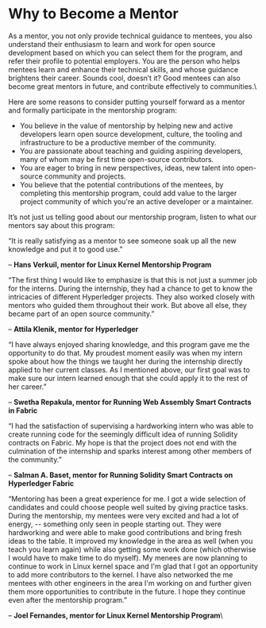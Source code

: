 # Why to Become a Mentor

As a mentor, you not only provide technical guidance to mentees, you also understand their enthusiasm to learn and work for open source development based on which you can select them for the program, and refer their profile to potential employers. You are the person who helps mentees learn and enhance their technical skills, and whose guidance brightens their career. Sounds cool, doesn’t it? Good mentees can also become great mentors in future, and contribute effectively to communities.\\

Here are some reasons to consider putting yourself forward as a mentor and formally participate in the mentorship program:

* You believe in the value of mentorship by helping new and active developers learn open source development, culture, the tooling and infrastructure to be a productive member of the community.
* You are passionate about teaching and guiding aspiring developers, many of whom may be first time open-source contributors.
* You are eager to bring in new perspectives, ideas, new talent into open-source community and projects.
* You believe that the potential contributions of the mentees, by completing this mentorship program, could add value to the larger project community of which you're an active developer or a maintainer.

It’s not just us telling good about our mentorship program, listen to what our mentors say about this program:

“It is really satisfying as a mentor to see someone soak up all the new knowledge and put it to good use.”

– **Hans Verkuil, mentor for Linux Kernel Mentorship Program**

“The first thing I would like to emphasize is that this is not just a summer job for the interns. During the internship, they had a chance to get to know the intricacies of different Hyperledger projects. They also worked closely with mentors who guided them throughout their work. But above all else, they became part of an open source community.”

– **Attila Klenik, mentor for Hyperledger**

“I have always enjoyed sharing knowledge, and this program gave me the opportunity to do that. My proudest moment easily was when my intern spoke about how the things we taught her during the internship directly applied to her current classes. As I mentioned above, our first goal was to make sure our intern learned enough that she could apply it to the rest of her career.”

– **Swetha Repakula, mentor for Running Web Assembly Smart Contracts in Fabric**

“I had the satisfaction of supervising a hardworking intern who was able to create running code for the seemingly difficult idea of running Solidity contracts on Fabric. My hope is that the project does not end with the culmination of the internship and sparks interest among other members of the community.”

– **Salman A. Baset, mentor for Running Solidity Smart Contracts on Hyperledger Fabric**

“Mentoring has been a great experience for me. I got a wide selection of candidates and could choose people well suited by giving practice tasks. During the mentorship, my mentees were very excited and had a lot of energy, -- something only seen in people starting out. They were hardworking and were able to make good contributions and bring fresh ideas to the table. It improved my knowledge in the area as well (when you teach you learn again) while also getting some work done (which otherwise I would have to make time to do myself). My menees are now planning to continue to work in Linux kernel space and I'm glad that I got an opportunity to add more contributors to the kernel. I have also networked the me mentees with other engineers in the area I'm working on and further given them more opportunities to contribute in the future. I hope they continue even after the mentorship program.”

– **Joel Fernandes, mentor for Linux Kernel Mentorship Program**\\

